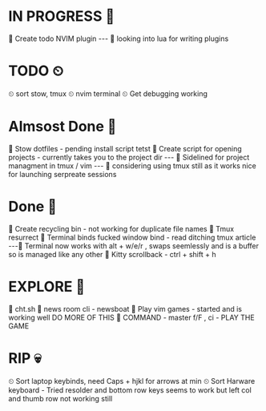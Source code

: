 
# IN PROGRESS 🔨

🔨 Create todo NVIM plugin
--- 📓 looking into lua for writing plugins

# TODO ⏲

⏲ sort stow, tmux
⏲ nvim terminal
⏲ Get debugging working

# Almsost Done 🐂

🐂 Stow dotfiles - pending install script tetst
🐂 Create script for opening projects - currently takes you to the project dir
--- 📓 Sidelined for project managment in tmux / vim
--- 📓 considering using tmux still as it works nice for launching serpreate sessions

# Done 🍰

🍰 Create recycling bin - not working for duplicate file names
🍰 Tmux resurrect
🍰 Terminal binds fucked window bind - read ditching tmux article 
---📓 Terminal now works with alt + w/e/r , swaps seemlessly and is a buffer so
is managed like any other
🍰 Kitty scrollback - ctrl + shift + h 

# EXPLORE 🎈

🎈 cht.sh
🎈 news room cli - newsboat 
🎈 Play vim games - started and is working well DO MORE OF THIS 
🎈 COMMAND - master f/F , ci - PLAY THE GAME 

# RIP 💀

⏲ Sort laptop keybinds, need Caps + hjkl for arrows at min
⏲ Sort Harware keyboard - Tried resolder and bottom row keys seems to work but
left col and thumb row not working still


